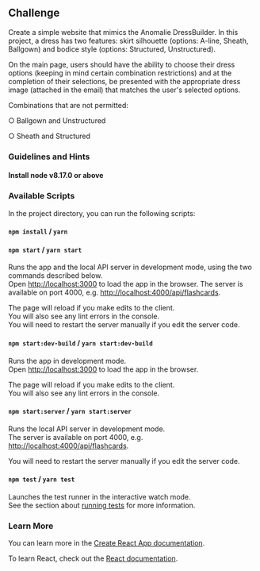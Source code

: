 ## Challenge

Create a simple website that mimics the Anomalie DressBuilder. In this project, a dress has two features: skirt silhouette (options: A-line, Sheath, Ballgown) and bodice style (options: Structured, Unstructured).

On the main page, users should have the ability to choose their dress options (keeping in mind certain combination restrictions) and at the completion of their selections, be presented with the appropriate dress image (attached in the email) that matches the user's selected options.

Combinations that are not permitted:

○ Ballgown and Unstructured

○ Sheath and Structured

### Guidelines and Hints

#### Install node v8.17.0 or above

### Available Scripts

In the project directory, you can run the following scripts:

#### `npm install` / `yarn`
#### `npm start` / `yarn start`

Runs the app and the local API server in development mode, using the two commands described below.<br>
Open [http://localhost:3000](http://localhost:3000) to load the app in the browser. The server is available on port 4000, e.g. [http://localhost:4000/api/flashcards](http://localhost:4000/api/flashcards).

The page will reload if you make edits to the client.<br>
You will also see any lint errors in the console.<br>
You will need to restart the server manually if you edit the server code.

#### `npm start:dev-build` / `yarn start:dev-build`

Runs the app in development mode.<br>
Open [http://localhost:3000](http://localhost:3000) to load the app in the browser.

The page will reload if you make edits to the client.<br>
You will also see any lint errors in the console.

#### `npm start:server` / `yarn start:server`

Runs the local API server in development mode.<br>
The server is available on port 4000, e.g. [http://localhost:4000/api/flashcards](http://localhost:4000/api/flashcards).

You will need to restart the server manually if you edit the server code.

#### `npm test` / `yarn test`

Launches the test runner in the interactive watch mode.<br>
See the section about [running tests](https://facebook.github.io/create-react-app/docs/running-tests) for more information.

### Learn More

You can learn more in the [Create React App documentation](https://facebook.github.io/create-react-app/docs/getting-started).

To learn React, check out the [React documentation](https://reactjs.org/).
